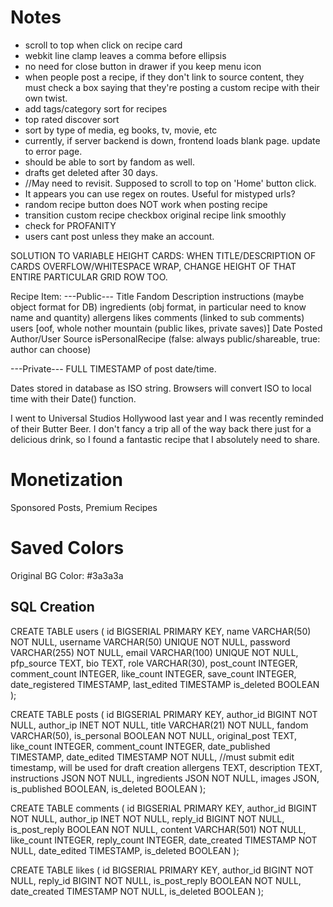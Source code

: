 # Notes
- scroll to top when click on recipe card
- webkit line clamp leaves a comma before ellipsis
- no need for close button in drawer if you keep menu icon
- when people post a recipe, if they don't link to source content,
    they must check a box saying that they're posting a custom recipe with their own twist.
- add tags/category sort for recipes
- top rated discover sort
- sort by type of media, eg books, tv, movie, etc
- currently, if server backend is down, frontend loads blank page. update to error page.
- should be able to sort by fandom as well.
- drafts get deleted after 30 days.
- //May need to revisit. Supposed to scroll to top on 'Home' button click.
- It appears you can use regex on routes. Useful for mistyped urls?
- random recipe button does NOT work when posting recipe
- transition custom recipe checkbox original recipe link smoothly
- check for PROFANITY
- users cant post unless they make an account.

SOLUTION TO VARIABLE HEIGHT CARDS:
WHEN TITLE/DESCRIPTION OF CARDS OVERFLOW/WHITESPACE WRAP, 
CHANGE HEIGHT OF THAT ENTIRE PARTICULAR GRID ROW TOO.

Recipe Item:
---Public---
Title
Fandom
Description
instructions (maybe object format for DB)
ingredients (obj format, in particular need to know name and quantity)
allergens
likes
comments (linked to sub comments)
users [oof, whole nother mountain (public likes, private saves)]
Date Posted
Author/User
Source
isPersonalRecipe (false: always public/shareable, true: author can choose)

---Private---
FULL TIMESTAMP of post date/time.

Dates stored in database as ISO string.
Browsers will convert ISO to local time with their Date() function.

I went to Universal Studios Hollywood last year and I was recently reminded of their Butter Beer. I don't fancy
a trip all of the way back there just for a delicious drink, so I found a fantastic recipe that I absolutely need to share. 



# Monetization
Sponsored Posts, Premium Recipes

# Saved Colors
Original BG Color: #3a3a3a

## SQL Creation

CREATE TABLE users (
	id BIGSERIAL PRIMARY KEY,
	name VARCHAR(50) NOT NULL,
	username VARCHAR(50) UNIQUE NOT NULL,
	password VARCHAR(255) NOT NULL,
	email VARCHAR(100) UNIQUE NOT NULL,
	pfp_source TEXT,
	bio TEXT,
	role VARCHAR(30),
	post_count INTEGER,
	comment_count INTEGER,
	like_count INTEGER,
	save_count INTEGER,
	date_registered TIMESTAMP,
	last_edited TIMESTAMP
    is_deleted BOOLEAN
);

CREATE TABLE posts (
	id BIGSERIAL PRIMARY KEY,
	author_id BIGINT NOT NULL,
	author_ip INET NOT NULL,
	title VARCHAR(21) NOT NULL,
	fandom VARCHAR(50),
	is_personal BOOLEAN NOT NULL,
	original_post TEXT,
	like_count INTEGER,
	comment_count INTEGER,
	date_published TIMESTAMP,
	date_edited TIMESTAMP NOT NULL, //must submit edit timestamp, will be used for draft creation
	allergens TEXT,
	description TEXT,
	instructions JSON NOT NULL,
	ingredients JSON NOT NULL,
	images JSON,
	is_published BOOLEAN,
	is_deleted BOOLEAN
);

CREATE TABLE comments (
	id BIGSERIAL PRIMARY KEY,
	author_id BIGINT NOT NULL,
	author_ip INET NOT NULL,
	reply_id BIGINT NOT NULL,
	is_post_reply BOOLEAN NOT NULL,
	content VARCHAR(501) NOT NULL,
	like_count INTEGER,
	reply_count INTEGER,
	date_created TIMESTAMP NOT NULL,
	date_edited TIMESTAMP,
	is_deleted BOOLEAN
);

CREATE TABLE likes (
	id BIGSERIAL PRIMARY KEY,
	author_id BIGINT NOT NULL,
	reply_id BIGINT NOT NULL,
	is_post_reply BOOLEAN NOT NULL,
	date_created TIMESTAMP NOT NULL,
	is_deleted BOOLEAN
);